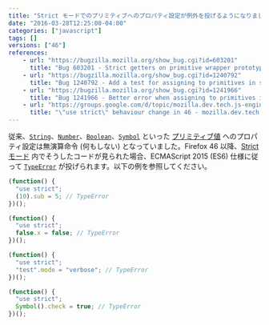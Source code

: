 ```yaml
---
title: "Strict モードでのプリミティブへのプロパティ設定が例外を投げるようになりました"
date: "2016-03-28T12:25:00-04:00"
categories: ["javascript"]
tags: []
versions: ["46"]
references:
    - url: "https://bugzilla.mozilla.org/show_bug.cgi?id=603201"
      title: "Bug 603201 - Strict getters on primitive wrapper prototypes receive wrapped |this| values"
    - url: "https://bugzilla.mozilla.org/show_bug.cgi?id=1240792"
      title: "Bug 1240792 - Add a test for assigning to primitives in strict mode"
    - url: "https://bugzilla.mozilla.org/show_bug.cgi?id=1241966"
      title: "Bug 1241966 - Better error when assigning to primitives in strict mode"
    - url: "https://groups.google.com/d/topic/mozilla.dev.tech.js-engine/O3qHW_hJ3Sk/discussion"
      title: "\"use strict\" behaviour change in 46 - mozilla.dev.tech.js-engine"
---
```

従来、[`String`](https://developer.mozilla.org/ja/docs/Web/JavaScript/Reference/Global_Objects/String)、[`Number`](https://developer.mozilla.org/ja/docs/Web/JavaScript/Reference/Global_Objects/Number)、[`Boolean`](https://developer.mozilla.org/ja/docs/Web/JavaScript/Reference/Global_Objects/Boolean)、[`Symbol`](https://developer.mozilla.org/ja/docs/Web/JavaScript/Reference/Global_Objects/Symbol) といった [プリミティブ値](https://developer.mozilla.org/ja/docs/Glossary/Primitive) へのプロパティ設定は無演算命令 (何もしない) となっていました。Firefox 46 以降、[Strict モード](https://developer.mozilla.org/ja/docs/Web/JavaScript/Reference/Strict_mode) 内でそうしたコードが見られた場合、ECMAScript 2015 (ES6) 仕様に従って [`TypeError`](https://developer.mozilla.org/ja/docs/Web/JavaScript/Reference/Global_Objects/TypeError) が投げられます。以下の例を参照してください。

```js
(function() {
  "use strict";
  (10).sub = 5; // TypeError
})();
```
```js
(function() {
  "use strict";
  false.x = false; // TypeError
})();
```
```js
(function() {
  "use strict";
  "test".mode = "verbose"; // TypeError
})();
```
```js
(function() {
  "use strict";
  Symbol().check = true; // TypeError
})();
```
